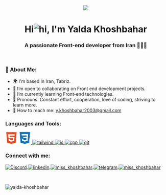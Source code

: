 <div id="header" align="center">
<img src="https://media.giphy.com/media/v1.Y2lkPTc5MGI3NjExMjl3Mjh6ZWEybzViY3NjaDE1amI4eTNxZ2lnNThmb2RlY2M2bHM4aSZlcD12MV9pbnRlcm5hbF9naWZfYnlfaWQmY3Q9Zw/L1R1tvI9svkIWwpVYr/giphy.gif" width="60%"/>
</div>
<h1 align="center">Hi<img alt="hi" width="40px" src="https://camo.githubusercontent.com/e8e7b06ecf583bc040eb60e44eb5b8e0ecc5421320a92929ce21522dbc34c891/68747470733a2f2f6d656469612e67697068792e636f6d2f6d656469612f6876524a434c467a6361737252346961377a2f67697068792e676966"/>, I'm Yalda Khoshbahar</h1>
<h3 align="center">A passionate Front-end developer from Iran 👩🏻‍💻</h3>
<br>
<h3 align="left">💫 About Me:</h3>


- 🌍 I'm based in Iran, Tabriz. <br>
- 🤝 I’m open to collaborating on Front end development projects.<br>
- 💎 I’m currently learning Front-end technologies.<br>
- 🌱 Pronouns: Constant effort, cooperation, love of coding, striving to learn more. <br>
- 💌 How to reach me: y.khoshbahar2003@gmail.com

<h3 align="left">Languages and Tools:</h3>
<p align="left">
 <!--   <a href="https://www.w3.org/html/" target="_blank" rel="noreferrer"> 
    <img src="https://raw.githubusercontent.com/devicons/devicon/master/icons/html5/html5-original-wordmark.svg" alt="html5" width="40" height="40"/> 
  </a>
  <a href="https://www.w3schools.com/css/" target="_blank" rel="noreferrer"> 
    <img src="https://raw.githubusercontent.com/devicons/devicon/master/icons/css3/css3-original-wordmark.svg" alt="css3" width="40" height="40"/> 
  </a>  -->
  <a href="https://developer.mozilla.org/en-US/docs/Glossary/HTML5" target="_blank" rel="noreferrer"><img src="https://raw.githubusercontent.com/sabzlearn-ir/sabzlearn-ir/4d2a781931f79c747a132c28eae4ebfbb8eaa7d7/html5-colored.svg" width="38" height="38" alt="HTML5" /></a>
  <a href="https://www.w3.org/TR/CSS/#css" target="_blank" rel="noreferrer">
    <img src="https://raw.githubusercontent.com/sabzlearn-ir/sabzlearn-ir/4d2a781931f79c747a132c28eae4ebfbb8eaa7d7/css3-colored.svg" width="38" height="38" alt="CSS3" />
  </a>
  <a href="https://tailwindcss.com/" target="_blank" rel="noreferrer"> 
    <img src="https://www.vectorlogo.zone/logos/tailwindcss/tailwindcss-icon.svg" alt="tailwind" width="38" height="38"/> 
  </a>
<!--   <a href="https://developer.mozilla.org/en-US/docs/Web/JavaScript" target="_blank" rel="noreferrer"> 
    <img src="https://raw.githubusercontent.com/devicons/devicon/master/icons/javascript/javascript-original.svg" alt="javascript" width="38" height="38"/> 
  </a> -->
  <a href="https://git-scm.com/" target="_blank" rel="noreferrer"> 
    <img src="https://skillicons.dev/icons?i=js" alt="js" width="38" height="38"/>
  </a> 
<!--   <a href="https://www.w3schools.com/cpp/" target="_blank" rel="noreferrer"> 
    <img src="https://raw.githubusercontent.com/devicons/devicon/master/icons/cplusplus/cplusplus-original.svg" alt="cplusplus" width="38" height="38"/> 
  </a> -->
   <a href="https://git-scm.com/" target="_blank" rel="noreferrer"> 
    <img src="https://skillicons.dev/icons?i=cpp" alt="cpp" width="38" height="38"/>
  </a>
<!--   <a href="https://git-scm.com/" target="_blank" rel="noreferrer"> 
    <img src="https://www.vectorlogo.zone/logos/git-scm/git-scm-icon.svg" alt="git" width="38" height="38"/>
  </a> -->
  <a href="https://git-scm.com/" target="_blank" rel="noreferrer"> 
    <img src="https://skillicons.dev/icons?i=git" alt="git" width="38" height="38"/>
  </a>
</p>


<h3 align="left">Connect with me:</h3>
<p align="left">
<!-- <a href="https://discord.gg/miss_khoshbahar" target="blank">
  <img align="center" src="https://raw.githubusercontent.com/rahuldkjain/github-profile-readme-generator/master/src/images/icons/Social/discord.svg" alt="miss_khoshbahar" height="35" width="40" />
</a> -->
<!-- <a href="https://git-scm.com/" target="_blank" rel="noreferrer"> 
   <img src="https://skillicons.dev/icons?i=discord" alt="discord" width="38" height="38"/>
</a>    -->
<a href="https://discord.gg/WjEFnzC">
  <img align="center" src="https://cdn.simpleicons.org/discord" alt="Discord" title="Discord" width="28" height="28">
</a>
<!-- <a href="https://linkedin.com/in/https://www.linkedin.com/in/yalda-khoshbahar" target="blank">
  <img align="center" src="https://raw.githubusercontent.com/rahuldkjain/github-profile-readme-generator/master/src/images/icons/Social/linked-in-alt.svg" alt="https://www.linkedin.com/in/yalda-khoshbahar" height="26" width="39"/>
</a> -->
<a href="https://www.linkedin.com/public-profile/settings?lipi=urn%3Ali%3Apage%3Ad_flagship3_profile_self_edit_contact-info%3B6RN0g2cPSWSS%2BekNBjq%2BnQ%3D%3D" target="_blank" rel="noreferrer"> 
   <img align="center" src="https://skillicons.dev/icons?i=linkedin" alt="linkedin" width="31" height="27"/>
</a>   
<a href="https://instagram.com/miss_khoshbahar" target="blank">
  <img align="center" src="https://raw.githubusercontent.com/rahuldkjain/github-profile-readme-generator/master/src/images/icons/Social/instagram.svg" alt="miss_khoshbahar" height="28" width="30"/>
</a>
<a href="https://t.me/Miss_Khoshbahar_dev" target="blank">
  <img align="center" src="https://upload.wikimedia.org/wikipedia/commons/8/83/Telegram_2019_Logo.svg" alt="telegram" width="34" height="28"/>
</a>
<a href="https://twitter.com/miss_khoshbahar" target="blank">
  <img align="center" src="https://raw.githubusercontent.com/rahuldkjain/github-profile-readme-generator/master/src/images/icons/Social/twitter.svg" alt="miss_khoshbahar" height="28" width="28"/>
</a> 
</p>
<br>
<p align="left"> 
  <img src="https://komarev.com/ghpvc/?username=yalda-khoshbahar&label=Profile%20views&color=0e75b6&style=flat-square&color=eb104e" alt="yalda-khoshbahar"/> 
</p
